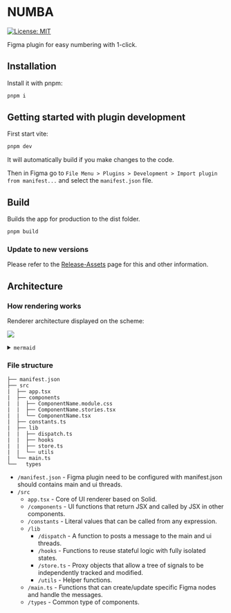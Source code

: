 # NUMBA

[![License: MIT](https://img.shields.io/badge/License-MIT-green.svg)](https://opensource.org/licenses/MIT)

Figma plugin for easy numbering with 1-click.

## Installation

Install it with pnpm:

```sh
pnpm i
```

## Getting started with plugin development

First start vite:

```sh
pnpm dev
```

It will automatically build if you make changes to the code.

Then in Figma go to `File Menu > Plugins > Development > Import plugin from manifest...` and select the `manifest.json` file.

## Build

Builds the app for production to the dist folder.

```sh
pnpm build
```

### Update to new versions

Please refer to the [Release-Assets](/wiki/How-to-Develop#Release-Assets) page for this and other information.

## Architecture

### How rendering works

Renderer architecture displayed on the scheme:

![](https://mermaid.ink/svg/pako:eNptUbtuwzAM_BWBczrE3jx0cVG4QL3U6GR5YC3GNhpJhh5DEeffSykN2qARQOB04pHi8QSjVQQVTA7XWby-SSONjx-X6_MyaZRGiLbXuJhBGjIqZbTigc-myXucaBNd3wXraLhRv78kadM31n76gRWPm1r8imGcWZHeriFEve9rq1fLDcLwQxX_qfKGyuS1Rr1PHUSTcfEHl784RZc_4ngQchur7nDFHa7MswvYgSbHZij27JRrQphJk4SKoaIDxmOQIM2ZUzEG232ZEargIu0grgoDPS3IBmmoDnj0zJJa2Lz2soe8jvM3eEyC6w)

<details>
<summary><code>mermaid</code></summary>

```
graph LR

subgraph Figma
  M[main]
end

M ----|message| S[Store]

subgraph UI
  H[Hooks] -->|dispatch| S

  C1[Component] --> H
  C2[Component] --> H
  C3[Component] --> H

  S -->|render| C1
  S -->|render| C2
  S -->|render| C3
end
```

</details>

### File structure

```
├── manifest.json
├── src
|  ├── app.tsx
|  ├── components
|  |  ├── ComponentName.module.css
|  |  ├── ComponentName.stories.tsx
|  |  └── ComponentName.tsx
|  ├── constants.ts
|  ├── lib
|  |  ├── dispatch.ts
|  |  ├── hooks
|  |  ├── store.ts
|  |  └── utils
|  └── main.ts
└──   types
```

- `/manifest.json` - Figma plugin need to be configured with manifest.json should contains main and ui threads.
- `/src`
  - `app.tsx` - Core of UI renderer based on Solid.
  - `/components` - UI functions that return JSX and called by JSX in other components.
  - `/constants` - Literal values that can be called from any expression.
  - `/lib`
    - `/dispatch` - A function to posts a message to the main and ui threads.
    - `/hooks` - Functions to reuse stateful logic with fully isolated states.
    - `/store.ts` - Proxy objects that allow a tree of signals to be independently tracked and modified.
    - `/utils` - Helper functions.
  - `/main.ts` - Functions that can create/update specific Figma nodes and handle the messages.
  - `/types` - Common type of components.
